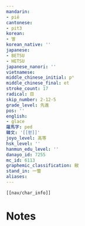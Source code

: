 ```yaml
---
mandarin:
- piē
cantonese:
- pit3
korean:
- 별
korean_native: ''
japanese:
- BETSU
- HETSU
japanese_nanori: ''
vietnamese:
middle_chinese_initial: pʰ
middle_chinese_final: et
stroke_count: 17
radical: 目
skip_number: 2-12-5
grade_level: 先進
pos: ''
english:
- glace
羅馬字: ped
韓文: '[[펃]]'
joyo_level: 高等
hsk_level: ''
hanmun_edu_level: ''
danayo_id: 7255
mc_id: 6113
graphemic_classification: 敝
stand_in: 一瞥
aliases:
---
```

```meta-bind-embed
[[nav/char_info]]
```

# Notes
